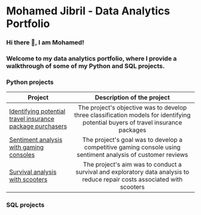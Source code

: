# Mohamed Jibril - Data Analytics Portfolio
### Hi there 👋, I am Mohamed! 

### Welcome to my data analytics portfolio, where I provide a walkthrough of some of my Python and SQL projects.

### Python projects

| Project       | Description of the project   |
| ------------- |:-------------:|
| [Identifying potential travel insurance package purchasers](https://github.com/jibmo22/data-analytics-portfolio/blob/main/Identifying%20potential%20travel%20insurance%20package%20purchasers.ipynb)|The project's objective was to develop three classification models for identifying potential buyers of travel insurance packages|
| [Sentiment analysis with gaming consoles](https://github.com/jibmo22/data-analytics-portfolio/blob/main/Sentiment%20analysis%20with%20gaming%20consoles.ipynb)      |The project's goal was to develop a competitive gaming console using sentiment analysis of customer reviews      |
| [Survival analysis with scooters](https://github.com/jibmo22/data-analytics-portfolio/blob/main/Survival%20analysis%20with%20scooters.ipynb) |The project's aim was to conduct a survival and exploratory data analysis to reduce repair costs associated with scooters   |



### SQL projects
